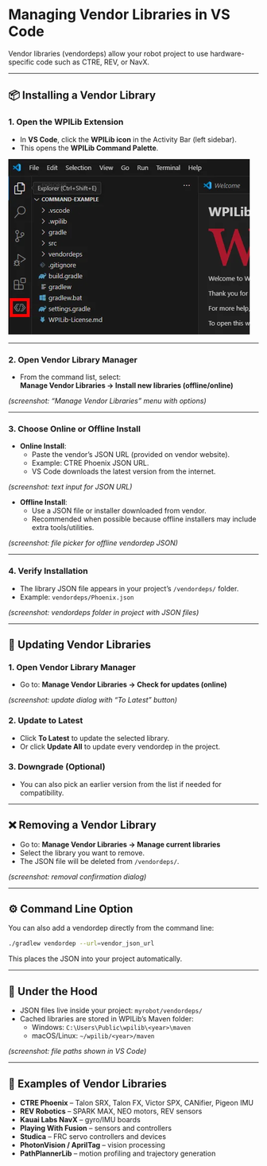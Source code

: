 # Managing Vendor Libraries in VS Code

Vendor libraries (vendordeps) allow your robot project to use hardware-specific code such as CTRE, REV, or NavX.

---

## 📦 Installing a Vendor Library

### 1. Open the WPILib Extension
- In **VS Code**, click the **WPILib icon** in the Activity Bar (left sidebar).  
- This opens the **WPILib Command Palette**.

![screenshot: WPILib icon on the sidebar](dependency-activity-bar.webp)

---

### 2. Open Vendor Library Manager
- From the command list, select:  
  **Manage Vendor Libraries → Install new libraries (offline/online)**  

*(screenshot: “Manage Vendor Libraries” menu with options)*

---

### 3. Choose Online or Offline Install
- **Online Install**:  
  - Paste the vendor’s JSON URL (provided on vendor website).  
  - Example: CTRE Phoenix JSON URL.  
  - VS Code downloads the latest version from the internet.  

*(screenshot: text input for JSON URL)*

- **Offline Install**:  
  - Use a JSON file or installer downloaded from vendor.  
  - Recommended when possible because offline installers may include extra tools/utilities.  

*(screenshot: file picker for offline vendordep JSON)*

---

### 4. Verify Installation
- The library JSON file appears in your project’s `/vendordeps/` folder.  
- Example: `vendordeps/Phoenix.json`  

*(screenshot: vendordeps folder in project with JSON files)*

---

## 🔄 Updating Vendor Libraries

### 1. Open Vendor Library Manager
- Go to: **Manage Vendor Libraries → Check for updates (online)**  

*(screenshot: update dialog with “To Latest” button)*

### 2. Update to Latest
- Click **To Latest** to update the selected library.  
- Or click **Update All** to update every vendordep in the project.  

### 3. Downgrade (Optional)
- You can also pick an earlier version from the list if needed for compatibility.

---

## ❌ Removing a Vendor Library

- Go to: **Manage Vendor Libraries → Manage current libraries**  
- Select the library you want to remove.  
- The JSON file will be deleted from `/vendordeps/`.

*(screenshot: removal confirmation dialog)*

---

## ⚙️ Command Line Option

You can also add a vendordep directly from the command line:

```bash
./gradlew vendordep --url=vendor_json_url
```

This places the JSON into your project automatically.

---

## 📂 Under the Hood

- JSON files live inside your project: `myrobot/vendordeps/`  
- Cached libraries are stored in WPILib’s Maven folder:  
  - Windows: `C:\Users\Public\wpilib\<year>\maven`  
  - macOS/Linux: `~/wpilib/<year>/maven`  

*(screenshot: file paths shown in VS Code)*

---

## 🧰 Examples of Vendor Libraries

- **CTRE Phoenix** – Talon SRX, Talon FX, Victor SPX, CANifier, Pigeon IMU  
- **REV Robotics** – SPARK MAX, NEO motors, REV sensors  
- **Kauai Labs NavX** – gyro/IMU boards  
- **Playing With Fusion** – sensors and controllers  
- **Studica** – FRC servo controllers and devices  
- **PhotonVision / AprilTag** – vision processing  
- **PathPlannerLib** – motion profiling and trajectory generation  
